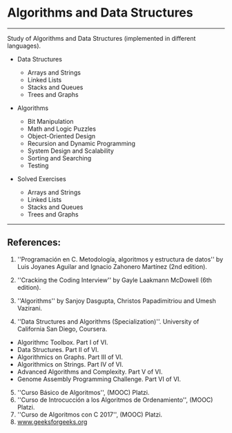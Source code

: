 # Algorithms and Data Structures
***

Study of Algorithms and Data Structures (implemented in different languages).

- Data Structures
  - Arrays and Strings
  - Linked Lists
  - Stacks and Queues
  - Trees and Graphs

- Algorithms
  - Bit Manipulation
  - Math and Logic Puzzles
  - Object-Oriented Design
  - Recursion and Dynamic Programming
  - System Design and Scalability
  - Sorting and Searching
  - Testing

- Solved Exercises
  - Arrays and Strings
  - Linked Lists
  - Stacks and Queues
  - Trees and Graphs

***
## References:

1. ''Programación en C. Metodología, algoritmos y estructura de datos'' by Luis Joyanes Aguilar and Ignacio Zahonero Martínez (2nd edition).

2. ''Cracking the Coding Interview'' by Gayle Laakmann McDowell (6th edition).

3. ''Algorithms'' by Sanjoy Dasgupta, Christos Papadimitriou and Umesh Vazirani.

4. ''Data Structures and Algorithms (Specialization)''. University of California San Diego, Coursera.

  * Algorithmc Toolbox. Part I of VI.
  * Data Structures. Part II of VI.
  * Algorithmics on Graphs. Part III of VI.
  * Algorithmics on Strings. Part IV of VI.
  * Advanced Algorithms and Complexity. Part V of VI.
  * Genome Assembly Programming Challenge. Part VI of VI.

5. ''Curso Básico de Algoritmos'', (MOOC) Platzi.
6. ''Curso de Introcucción a los Algoritmos de Ordenamiento'', (MOOC) Platzi.
7. ''Curso de Algoritmos con C 2017'', (MOOC) Platzi.
8. www.geeksforgeeks.org
